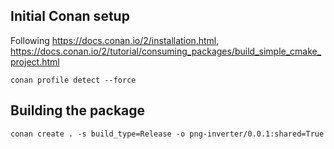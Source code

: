 
## Initial Conan setup

Following <https://docs.conan.io/2/installation.html>, <https://docs.conan.io/2/tutorial/consuming_packages/build_simple_cmake_project.html>

```
conan profile detect --force
```

## Building the package

```
conan create . -s build_type=Release -o png-inverter/0.0.1:shared=True
```

